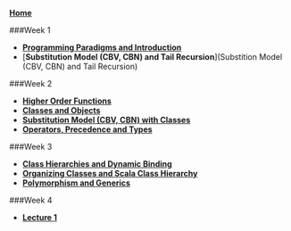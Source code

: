 [**Home**](https://github.com/rohitvg/scala-principles-1/wiki)

###Week 1

* [**Programming Paradigms and Introduction**](https://github.com/rohitvg/scala-principles-1/wiki/Programming-Paradigms-and-Introduction)
* [**Substitution Model (CBV, CBN) and Tail Recursion**](Substition Model (CBV, CBN) and Tail Recursion)

###Week 2

* [**Higher Order Functions**](https://github.com/rohitvg/scala-principles-1/wiki/Higher-Order-Functions)
* [**Classes and Objects**](https://github.com/rohitvg/scala-principles-1/wiki/Classes-and-Objects)
* [**Substitution Model (CBV, CBN) with Classes**](https://github.com/rohitvg/scala-principles-1/wiki/Substitution-Model-(CBV,-CBN)-with-Classes)
* [**Operators, Precedence and Types**](https://github.com/rohitvg/scala-principles-1/wiki/Operators,-Precedence-and-Type)

###Week 3

* [**Class Hierarchies and Dynamic Binding**](https://github.com/rohitvg/scala-principles-1/wiki/Class-Hierarchies-and-Dynamic-Binding)
* [**Organizing Classes and Scala Class Hierarchy**](https://github.com/rohitvg/scala-principles-1/wiki/Organizing-Classes-and-Scala-Class-Hierarchy)
* [**Polymorphism and Generics**](https://github.com/rohitvg/scala-principles-1/wiki/Polymorphism-and-Generics)

###Week 4

* [**Lecture 1**](https://github.com/rohitvg/scala-principles-1/wiki/Lecture-1)